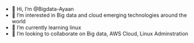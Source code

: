 - 👋 Hi, I’m @Bigdata-Ayaan
- 👀 I’m interested in Big data and cloud emerging technologies around the world
- 🌱 I’m currently learning linux
- 💞️ I’m looking to collaborate on Big data, AWS Cloud, Linux Adminstration


<!---
Bigdata-Ayaan/Bigdata-Ayaan is a ✨ special ✨ repository because its `README.md` (this file) appears on your GitHub profile.
You can click the Preview link to take a look at your changes.
--->

